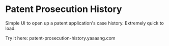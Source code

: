 # Patent Prosecution History 

Simple UI to open up a patent application's case history. Extremely quick to load.

Try it here: patent-prosecution-history.yaaaang.com
